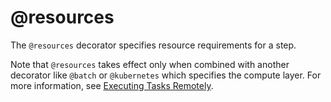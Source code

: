 # @resources

The `@resources` decorator specifies resource requirements for a step.

Note that `@resources` takes effect only when combined with another decorator like `@batch` or `@kubernetes` which specifies the compute layer. For more information, see [Executing Tasks Remotely](/scaling/remote-tasks/introduction).

<!-- WARNING: THIS FILE WAS AUTOGENERATED! DO NOT EDIT! Instead, edit the notebook w/the location & name as this file. -->


<DocSection type="decorator" name="resources" module="metaflow" show_import="True" heading_level="3" link="https://github.com/Netflix/metaflow/tree/master/metaflow/plugins/resources_decorator.py#L4">
<SigArgSection>
<SigArg name="..." />
</SigArgSection>
<Description summary="Specifies the resources needed when executing this step." extended_summary="Use `@resources` to specify the resource requirements\nindependently of the specific compute layer (`@batch`, `@kubernetes`).\n\nYou can choose the compute layer on the command line by executing e.g.\n```\npython myflow.py run --with batch\n```\nor\n```\npython myflow.py run --with kubernetes\n```\nwhich executes the flow on the desired system using the\nrequirements specified in `@resources`." />
<ParamSection name="Parameters">
	<Parameter name="cpu" type="int, default 1" desc="Number of CPUs required for this step." />
	<Parameter name="gpu" type="int, default 0" desc="Number of GPUs required for this step." />
	<Parameter name="disk" type="int, optional, default None" desc="Disk size (in MB) required for this step. Only applies on Kubernetes." />
	<Parameter name="memory" type="int, default 4096" desc="Memory size (in MB) required for this step." />
	<Parameter name="shared_memory" type="int, optional, default None" desc="The value for the size (in MiB) of the /dev/shm volume for this step.\nThis parameter maps to the `--shm-size` option in Docker." />
</ParamSection>
</DocSection>

